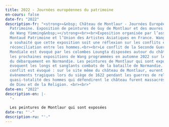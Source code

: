 ```yaml
---
title: 2022 - Journées européennes du patrimoine
en-cours: false
date-fr: "2022"
description-fr: "<strong>«&nbsp; Château de Montlaur - Journées Européennes du
  Patrimoine. Exposition de peintures de Guy de Montlaur et des œuvres LandArt
  de Wang Yimming&nbsp;»</strong><br><br>Exposition organisée par l’association
  Montaud Patrimoine et l’Union des Artistes Asiatiques en France. Wang Yimming
  a souhaité que cette exposition soit une réflexion sur les conflits et la
  réconciliation entre les hommes.<br><br>Le conflit de la Seconde Guerre
  Mondiale est évoqué par les colombes Loungta disposées autour du château et
  les prochaines expositions de Wang programmées en automne 2022 sur les plages
  du débarquement en Normandie. L﻿es peintures de Montlaur qui sont exposées
  évoquent les longs et sanglants combats de la bataille de Normandie. Un autre
  conflit est évoqué : sur le site même du château de Montlaur, eurent lieu des
  évènements tragiques lors du siège de 1622 pendant les guerres de religion. La
  quasi-totalité des hommes qui défendirent le château furent massacrés au nom
  de Dieu et de la Religion. <br><br>"
date-en: "2022"
description-en: |-
  '﻿-

  L﻿es peintures de Montlaur qui sont exposées
date-ru: "'-"
description-ru: "'﻿-"
---
```

